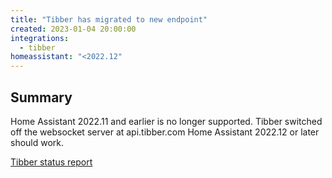 ```yaml
---
title: "Tibber has migrated to new endpoint"
created: 2023-01-04 20:00:00
integrations:
  - tibber
homeassistant: "<2022.12"
---
```


## Summary

Home Assistant 2022.11 and earlier is no longer supported.
Tibber switched off the websocket server at api.tibber.com
Home Assistant 2022.12 or later should work.

[Tibber status report](https://status.tibber.com/incidents/fkh9ml637jf1)

